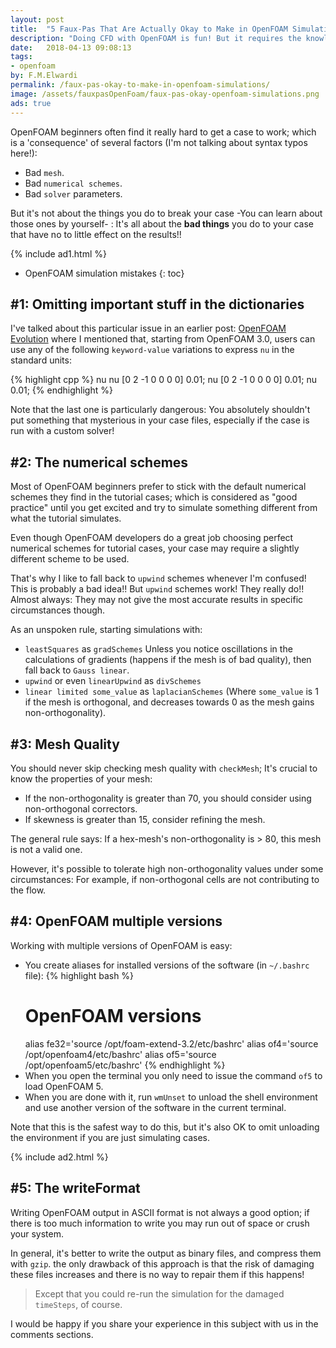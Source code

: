 ```yaml
---
layout: post
title:  "5 Faux-Pas That Are Actually Okay to Make in OpenFOAM Simulations"
description: "Doing CFD with OpenFOAM is fun! But it requires the knowledge of many general rules that cannot be breached; This article features some crimes that are actually Okay to commit in the OpenFOAM world."
date:   2018-04-13 09:08:13
tags: 
- openfoam
by: F.M.Elwardi
permalink: /faux-pas-okay-to-make-in-openfoam-simulations/
image: /assets/fauxpasOpenFoam/faux-pas-okay-openfoam-simulations.png
ads: true
---
```


OpenFOAM beginners often find it really hard to get a case to work; which is a
'consequence' of several factors (I'm not talking about syntax typos here!):

* Bad `mesh`.
* Bad `numerical schemes`.
* Bad `solver` parameters.

But it's not about the things you do to break your case -You can learn about
those ones by yourself- : It's all about the **bad things** you do to your case
that have no to little effect on the results!!

{% include ad1.html %}

* OpenFOAM simulation mistakes
{: toc}

## #1: Omitting important stuff in the dictionaries

I've talked about this particular issue in an earlier post: 
[OpenFOAM Evolution](/openfoam-evolution/) where I
mentioned that, starting from OpenFOAM 3.0, users can use any of the following
`keyword-value` variations to express `nu` in the standard units:
 
{% highlight cpp %}
nu              nu [0 2 -1 0 0 0 0] 0.01;
nu              [0 2 -1 0 0 0 0] 0.01;
nu              0.01;
{% endhighlight %}

Note that the last one is particularly dangerous: You absolutely shouldn't put
something that mysterious in your case files, especially if the case is run
with a custom solver! 


## #2: The numerical schemes

Most of OpenFOAM beginners prefer to stick with the default numerical
schemes they find in the tutorial cases; which is considered as "good practice"
until you get excited and try to simulate something different from what the
tutorial simulates.

Even though OpenFOAM developers do a great job choosing perfect numerical
schemes for tutorial cases, your case may require a slightly different scheme to
be used.


That's why I like to fall back to `upwind` schemes whenever I'm confused! This
is probably a bad idea!! But `upwind` schemes work! They really do!! Almost
always: They may not give the most accurate results in specific circumstances though.

As an unspoken rule, starting simulations with:
* `leastSquares` as `gradSchemes` Unless you notice oscillations in the
  calculations of gradients (happens if the mesh is of bad quality), then fall
  back to `Gauss linear`.
* `upwind` or even `linearUpwind` as `divSchemes`
* `linear limited some_value` as `laplacianSchemes` (Where `some_value` is 1 if
  the mesh is orthogonal, and decreases towards 0 as the mesh gains
  non-orthogonality).

## #3: Mesh Quality

You should never skip checking mesh quality with `checkMesh`; It's crucial to
know the properties of your mesh:

* If the non-orthogonality is greater than 70, you should consider using non-orthogonal
  correctors.
* If skewness is greater than 15, consider refining the mesh.

The general rule says: If a hex-mesh's non-orthogonality is > 80, this mesh is not a
valid one.

However, it's possible to tolerate high non-orthogonality values under some
circumstances: For example, if non-orthogonal cells are not contributing to the
flow.

## #4: OpenFOAM multiple versions

Working with multiple versions of OpenFOAM is easy:

* You create aliases for installed versions of the software (in `~/.bashrc`
   file):
   {% highlight bash %}
   # OpenFOAM versions
   alias fe32='source /opt/foam-extend-3.2/etc/bashrc'
   alias of4='source /opt/openfoam4/etc/bashrc'
   alias of5='source /opt/openfoam5/etc/bashrc'
   {% endhighlight %}
* When you open the terminal you only need to issue the command `of5` to load
   OpenFOAM 5.
* When you are done with it, run `wmUnset` to unload the shell environment and
   use another version of the software in the current terminal.

Note that this is the safest way to do this, but it's also OK to omit unloading
the environment if you are just simulating cases.

{% include ad2.html %}

## #5: The writeFormat

Writing OpenFOAM output in ASCII format is not always a good option; if there is
too much information to write you may run out of space or crush your system.


In general, it's better to write the output as binary files, and compress them
with `gzip`. the only drawback of this approach is that the risk of damaging
these files increases and there is no way to repair them if this happens!

> Except that you could re-run the simulation for the damaged `timeSteps`, of
> course.

I would be happy if you share your experience in this subject with us in the
comments sections.

